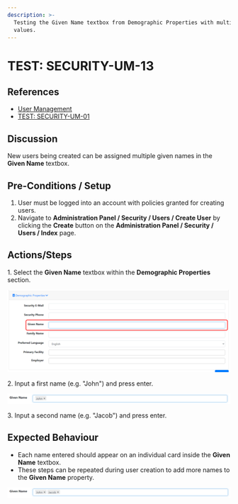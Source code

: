 ```yaml
---
description: >-
  Testing the Given Name textbox from Demographic Properties with multiple
  values.
---
```


# TEST: SECURITY-UM-13

## References

* [User Management](../../../../../operations/security-administration/user-management.md)
* [TEST: SECURITY-UM-01](test-security-um-01.md)

## Discussion

New users being created can be assigned multiple given names in the **Given Name** textbox. 

## Pre-Conditions / Setup

1. User must be logged into an account with policies granted for creating users.
2. Navigate to **Administration Panel / Security / Users / Create User** by clicking the **Create** button on the **Administration Panel / Security / Users / Index** page.

## Actions/Steps

1\. Select the **Given Name** textbox within the **Demographic Properties** section.

![](<../../../../../../.gitbook/assets/image (238).png>)

2\. Input a first name (e.g. "John") and press enter.

![](<../../../../../../.gitbook/assets/image (236).png>)

3\. Input a second name (e.g. "Jacob") and press enter.



## Expected Behaviour

* Each name entered should appear on an individual card inside the **Given Name** textbox.
* These steps can be repeated during user creation to add more names to the **Given Name** property.

![](<../../../../../../.gitbook/assets/image (234).png>)
